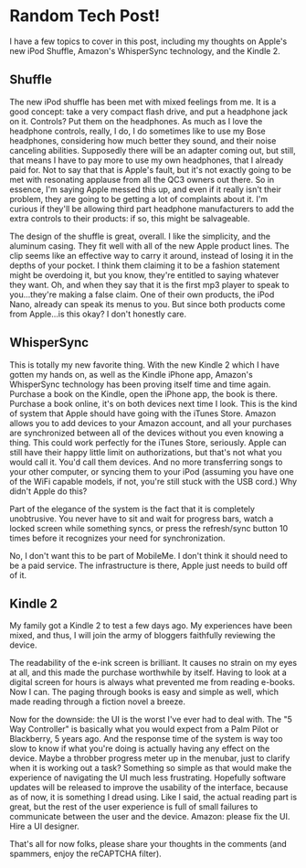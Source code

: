 # Random Tech Post! #

I have a few topics to cover in this post, including my thoughts on Apple's new iPod Shuffle, Amazon's WhisperSync technology, and the Kindle 2.  

## Shuffle ##

The new iPod shuffle has been met with mixed feelings from me. It is a good concept:  take a very compact flash drive, and put a headphone jack on it. Controls? Put them on the headphones. As much as I love the headphone controls, really, I do, I do sometimes like to use my Bose headphones, considering how much better they sound, and their noise canceling abilities. Supposedly there will be an adapter coming out, but still, that means I have to pay more to use my own headphones, that I already paid for. Not to say that that is Apple's fault, but it's not exactly going to be met with resonating applause from all the QC3 owners out there. So in essence, I'm saying Apple messed this up, and even if it really isn't their problem, they are going to be getting a lot of complaints about it. I'm curious if they'll be allowing third part headphone manufacturers to add the extra controls to their products:  if so, this might be salvageable.  

The design of the shuffle is great, overall. I like the simplicity, and the aluminum casing. They fit well with all of the new Apple product lines. The clip seems like an effective way to carry it around, instead of losing it in the depths of your pocket. I think them claiming it to be a fashion statement might be overdoing it, but you know, they're entitled to saying whatever they want. Oh, and when they say that it is the first mp3 player to speak to you...they're making a false claim. One of their own products, the iPod Nano, already can speak its menus to you. But since both products come from Apple...is this okay? I don't honestly care.  

## WhisperSync ##

This is totally my new favorite thing. With the new Kindle 2 which I have gotten my hands on, as well as the Kindle iPhone app, Amazon's WhisperSync technology has been proving itself time and time again. Purchase a book on the Kindle, open the iPhone app, the book is there. Purchase a book online, it's on both devices next time I look. This is the kind of system that Apple should have going with the iTunes Store. Amazon allows you to add devices to your Amazon account, and all your purchases are synchronized between all of the devices without you even knowing a thing. This could work perfectly for the iTunes Store, seriously. Apple can still have their happy little limit on authorizations, but that's not what you would call it. You'd call them devices. And no more transferring songs to your other computer, or syncing them to your iPod (assuming you have one of the WiFi capable models, if not, you're still stuck with the USB cord.) Why didn't Apple do this?  

Part of the elegance of the system is the fact that it is completely unobtrusive. You never have to sit and wait for progress bars, watch a locked screen while something syncs, or press the refresh/sync button 10 times before it recognizes your need for synchronization.  

No, I don't want this to be part of MobileMe. I don't think it should need to be a paid service. The infrastructure is there, Apple just needs to build off of it.  

## Kindle 2 ##

My family got a Kindle 2 to test a few days ago. My experiences have been mixed, and thus, I will join the army of bloggers faithfully reviewing the device.  

The readability of the e-ink screen is brilliant. It causes no strain on my eyes at all, and this made the purchase worthwhile by itself. Having to look at a digital screen for hours is always what prevented me from reading e-books. Now I can. The paging through books is easy and simple as well, which made reading through a fiction novel a breeze.  

Now for the downside:  the UI is the worst I've ever had to deal with. The "5 Way Controller" is basically what you would expect from a Palm Pilot or Blackberry, 5 years ago. And the response time of the system is way too slow to know if what you're doing is actually having any effect on the device. Maybe a throbber progress meter up in the menubar, just to clarify when it is working out a task? Something so simple as that would make the experience of navigating the UI much less frustrating. Hopefully software updates will be released to improve the usability of the interface, because as of now, it is something I dread using. Like I said, the actual reading part is great, but the rest of the user experience is full of small failures to communicate between the user and the device. Amazon:  please fix the UI. Hire a UI designer.  

That's all for now folks, please share your thoughts in the comments (and spammers, enjoy the reCAPTCHA filter).  
